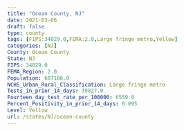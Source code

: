 ```yaml
---
title: "Ocean County, NJ"
date: 2021-03-06
draft: false
type: county
tags: [FIPS:34029.0,FEMA:2.0,Large fringe metro,Yellow]
categories: [NJ]
County: Ocean County
State: NJ
FIPS: 34029.0
FEMA_Region: 2.0
Population: 607186.0
NCHS_Urban_Rural_Classification: Large fringe metro
Tests_in_prior_14_days: 39827.0
Fourteen_day_test_rate_per_100000: 6559.0
Percent_Positivity_in_prior_14_days: 0.095
Level: Yellow
url: /states/NJ/ocean-county
---
```




